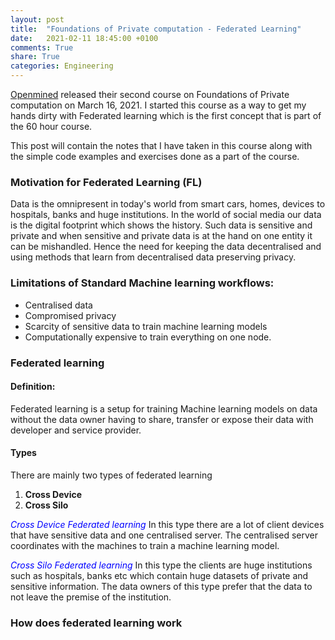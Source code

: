 ```yaml
---
layout: post
title:  "Foundations of Private computation - Federated Learning"
date:   2021-02-11 18:45:00 +0100
comments: True
share: True
categories: Engineering
---
```


[Openmined](https://courses.openmined.org/) released their second course on Foundations of Private computation on March 16, 2021. I started this course as a way to get my hands dirty with Federated learning which is the first concept that is part of the 60 hour course. 

This post will contain the notes that I have taken in this course along with the simple code examples and exercises done as a part of the course. 

### Motivation for Federated Learning (FL)

Data is the omnipresent in today's world from smart cars, homes, devices to hospitals, banks and huge institutions. In the world of social media our data is the digital footprint which shows the history. Such data is sensitive and private and when sensitive and private data is at the hand on one entity it can be mishandled. Hence the need for keeping the data decentralised and using methods that learn from decentralised data preserving privacy. 

### Limitations of Standard Machine learning workflows:

- Centralised data
- Compromised privacy
- Scarcity of sensitive data to train machine learning models
- Computationally expensive to train everything on one node. 

### Federated learning

#### Definition:
Federated learning is a setup for training Machine learning models on data without the data owner having to share, transfer or expose their data with developer and service provider. 

#### Types
There are mainly two types of federated learning 
1. **Cross Device**
2. **Cross Silo**

<span style="color:blue">*Cross Device Federated learning*</span>
In this type there are a lot of client devices that have sensitive data and one centralised server. The centralised server coordinates with the machines to train a machine learning model.

<span style="color:blue">*Cross Silo Federated learning*</span> 
In this type the clients are huge institutions such as hospitals, banks etc which contain huge datasets of private and sensitive information. The data owners of this type prefer that the data to not leave the premise of the institution. 

### How does federated learning work
